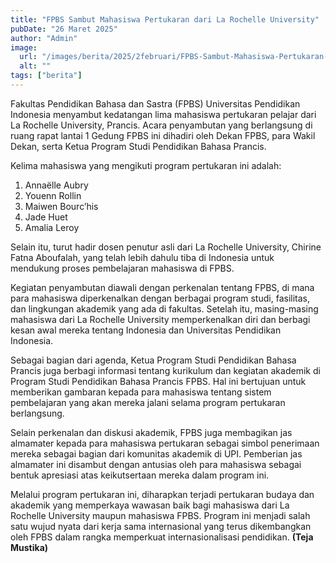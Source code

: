 ```yaml
---
title: "FPBS Sambut Mahasiswa Pertukaran dari La Rochelle University"
pubDate: "26 Maret 2025"
author: "Admin"
image:
  url: "/images/berita/2025/2februari/FPBS-Sambut-Mahasiswa-Pertukaran-dari-La-Rochelle-University (1).jpg"
  alt: ""
tags: ["berita"]
---
```


Fakultas Pendidikan Bahasa dan Sastra (FPBS) Universitas Pendidikan Indonesia menyambut kedatangan lima mahasiswa pertukaran pelajar dari La Rochelle University, Prancis. Acara penyambutan yang berlangsung di ruang rapat lantai 1 Gedung FPBS ini dihadiri oleh Dekan FPBS, para Wakil Dekan, serta Ketua Program Studi Pendidikan Bahasa Prancis.

Kelima mahasiswa yang mengikuti program pertukaran ini adalah:

1. Annaëlle Aubry
2. Youenn Rollin
3. Maiwen Bourc’his
4. Jade Huet
5. Amalia Leroy

Selain itu, turut hadir dosen penutur asli dari La Rochelle University, Chirine Fatna Aboufalah, yang telah lebih dahulu tiba di Indonesia untuk mendukung proses pembelajaran mahasiswa di FPBS.

Kegiatan penyambutan diawali dengan perkenalan tentang FPBS, di mana para mahasiswa diperkenalkan dengan berbagai program studi, fasilitas, dan lingkungan akademik yang ada di fakultas. Setelah itu, masing-masing mahasiswa dari La Rochelle University memperkenalkan diri dan berbagi kesan awal mereka tentang Indonesia dan Universitas Pendidikan Indonesia.

Sebagai bagian dari agenda, Ketua Program Studi Pendidikan Bahasa Prancis juga berbagi informasi tentang kurikulum dan kegiatan akademik di Program Studi Pendidikan Bahasa Prancis FPBS. Hal ini bertujuan untuk memberikan gambaran kepada para mahasiswa tentang sistem pembelajaran yang akan mereka jalani selama program pertukaran berlangsung.

Selain perkenalan dan diskusi akademik, FPBS juga membagikan jas almamater kepada para mahasiswa pertukaran sebagai simbol penerimaan mereka sebagai bagian dari komunitas akademik di UPI. Pemberian jas almamater ini disambut dengan antusias oleh para mahasiswa sebagai bentuk apresiasi atas keikutsertaan mereka dalam program ini.

Melalui program pertukaran ini, diharapkan terjadi pertukaran budaya dan akademik yang memperkaya wawasan baik bagi mahasiswa dari La Rochelle University maupun mahasiswa FPBS. Program ini menjadi salah satu wujud nyata dari kerja sama internasional yang terus dikembangkan oleh FPBS dalam rangka memperkuat internasionalisasi pendidikan. **(Teja Mustika)**